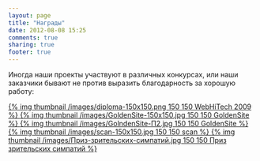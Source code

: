 ```yaml
---
layout: page
title: "Награды"
date: 2012-08-08 15:25
comments: true
sharing: true
footer: true
---
```


Иногда наши проекты участвуют в различных конкурсах, или наши заказчики бывают не против выразить благодарность за хорошую работу:

<a href="/images/diploma.png" class='fancybox'>
  {% img thumbnail /images/diploma-150x150.png 150 150 WebHiTech 2009 %}
</a>
<a href="/images/GoldenSite.jpg" class='fancybox'>
  {% img thumbnail /images/GoldenSite-150x150.jpg 150 150 GoldenSite %}
</a>
<a href="/images/GolndenSite-П2.jpg" class='fancybox'>
  {% img thumbnail /images/GolndenSite-П2.jpg 150 150 GoldenSite %}
</a>
<a href="/images/scan.jpg" class='fancybox'>
  {% img thumbnail /images/scan-150x150.jpg 150 150 scan %}
</a>
<a href="/images/Приз-зрительских-симпатий.jpg" class='fancybox'>
  {% img thumbnail /images/Приз-зрительских-симпатий.jpg 150 150 Приз зрительских симпатий %}
</a>

